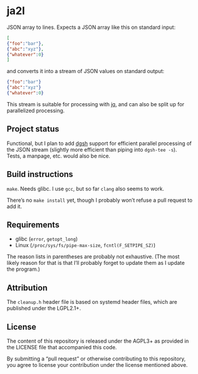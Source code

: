 # ja2l

JSON array to lines.
Expects a JSON array like this on standard input:

```json
[
{"foo":"bar"},
{"abc":"xyz"},
{"whatever":0}
]
```

and converts it into a stream of JSON values on standard output:

```json
{"foo":"bar"}
{"abc":"xyz"}
{"whatever":0}
```

This stream is suitable for processing with [jq],
and can also be split up for parallelized processing.

## Project status

Functional, but I plan to add [dgsh] support
for efficient parallel processing of the JSON stream
(slightly more efficient than piping into `dgsh-tee -s`).
Tests, a manpage, etc. would also be nice.

## Build instructions

`make`. Needs glibc.
I use `gcc`, but so far `clang` also seems to work.

There’s no `make install` yet,
though I probably won’t refuse a pull request to add it.

## Requirements

* glibc (`error`, `getopt_long`)
* Linux (`/proc/sys/fs/pipe-max-size`, `fcntl(F_SETPIPE_SZ)`)

The reason lists in parentheses are probably not exhaustive.
(The most likely reason for that is that
I’ll probably forget to update them as I update the program.)

## Attribution

The `cleanup.h` header file is based on systemd header files,
which are published under the LGPL2.1+.

## License

The content of this repository is released under the AGPL3+
as provided in the LICENSE file that accompanied this code.

By submitting a “pull request” or otherwise contributing to
this repository, you agree to license your contribution under
the license mentioned above.

[dgsh]: https://www.spinellis.gr/sw/dgsh/
[jq]: https://stedolan.github.io/jq/
